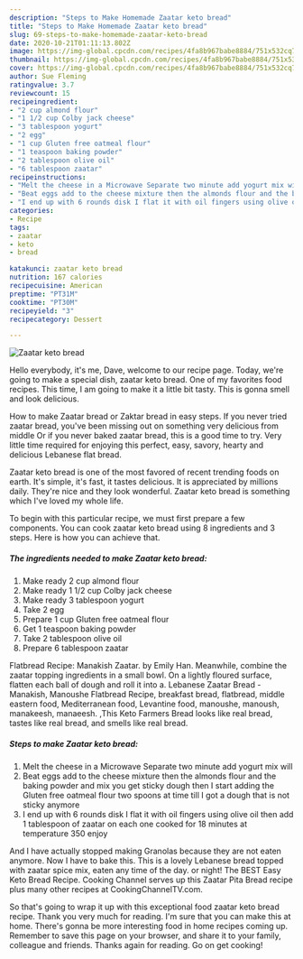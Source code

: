 ```yaml
---
description: "Steps to Make Homemade Zaatar keto bread"
title: "Steps to Make Homemade Zaatar keto bread"
slug: 69-steps-to-make-homemade-zaatar-keto-bread
date: 2020-10-21T01:11:13.802Z
image: https://img-global.cpcdn.com/recipes/4fa8b967babe8884/751x532cq70/zaatar-keto-bread-recipe-main-photo.jpg
thumbnail: https://img-global.cpcdn.com/recipes/4fa8b967babe8884/751x532cq70/zaatar-keto-bread-recipe-main-photo.jpg
cover: https://img-global.cpcdn.com/recipes/4fa8b967babe8884/751x532cq70/zaatar-keto-bread-recipe-main-photo.jpg
author: Sue Fleming
ratingvalue: 3.7
reviewcount: 15
recipeingredient:
- "2 cup almond flour"
- "1 1/2 cup Colby jack cheese"
- "3 tablespoon yogurt"
- "2 egg"
- "1 cup Gluten free oatmeal flour"
- "1 teaspoon baking powder"
- "2 tablespoon olive oil"
- "6 tablespoon zaatar"
recipeinstructions:
- "Melt the cheese in a Microwave Separate two minute add yogurt mix will"
- "Beat eggs add to the cheese mixture then the almonds flour and the baking powder and mix you get sticky dough then I start adding the Gluten free oatmeal flour two spoons at time till I got a dough that is not sticky anymore"
- "I end up with 6 rounds disk I flat it with oil fingers using olive oil then add 1 tablespoon of zaatar on each one cooked for 18 minutes at temperature 350 enjoy"
categories:
- Recipe
tags:
- zaatar
- keto
- bread

katakunci: zaatar keto bread 
nutrition: 167 calories
recipecuisine: American
preptime: "PT31M"
cooktime: "PT30M"
recipeyield: "3"
recipecategory: Dessert

---
```



![Zaatar keto bread](https://img-global.cpcdn.com/recipes/4fa8b967babe8884/751x532cq70/zaatar-keto-bread-recipe-main-photo.jpg)

Hello everybody, it's me, Dave, welcome to our recipe page. Today, we're going to make a special dish, zaatar keto bread. One of my favorites food recipes. This time, I am going to make it a little bit tasty. This is gonna smell and look delicious.

How to make Zaatar bread or Zaktar bread in easy steps. If you never tried zaatar bread, you&#39;ve been missing out on something very delicious from middle Or if you never baked zaatar bread, this is a good time to try. Very little time required for enjoying this perfect, easy, savory, hearty and delicious Lebanese flat bread.

Zaatar keto bread is one of the most favored of recent trending foods on earth. It's simple, it's fast, it tastes delicious. It is appreciated by millions daily. They're nice and they look wonderful. Zaatar keto bread is something which I've loved my whole life.


To begin with this particular recipe, we must first prepare a few components. You can cook zaatar keto bread using 8 ingredients and 3 steps. Here is how you can achieve that.

<!--inarticleads1-->

##### The ingredients needed to make Zaatar keto bread:

1. Make ready 2 cup almond flour
1. Make ready 1 1/2 cup Colby jack cheese
1. Make ready 3 tablespoon yogurt
1. Take 2 egg
1. Prepare 1 cup Gluten free oatmeal flour
1. Get 1 teaspoon baking powder
1. Take 2 tablespoon olive oil
1. Prepare 6 tablespoon zaatar


Flatbread Recipe: Manakish Zaatar. by Emily Han. Meanwhile, combine the zaatar topping ingredients in a small bowl. On a lightly floured surface, flatten each ball of dough and roll it into a. Lebanese Zaatar Bread - Manakish, Manoushe Flatbread Recipe, breakfast bread, flatbread, middle eastern food, Mediterranean food, Levantine food, manoushe, manoush, manakeesh, manaeesh. ,This Keto Farmers Bread looks like real bread, tastes like real bread, and smells like real bread. 

<!--inarticleads2-->

##### Steps to make Zaatar keto bread:

1. Melt the cheese in a Microwave Separate two minute add yogurt mix will
1. Beat eggs add to the cheese mixture then the almonds flour and the baking powder and mix you get sticky dough then I start adding the Gluten free oatmeal flour two spoons at time till I got a dough that is not sticky anymore
1. I end up with 6 rounds disk I flat it with oil fingers using olive oil then add 1 tablespoon of zaatar on each one cooked for 18 minutes at temperature 350 enjoy


And I have actually stopped making Granolas because they are not eaten anymore. Now I have to bake this. This is a lovely Lebanese bread topped with zaatar spice mix, eaten any time of the day. or night! The BEST Easy Keto Bread Recipe. Cooking Channel serves up this Zaatar Pita Bread recipe plus many other recipes at CookingChannelTV.com. 

So that's going to wrap it up with this exceptional food zaatar keto bread recipe. Thank you very much for reading. I'm sure that you can make this at home. There's gonna be more interesting food in home recipes coming up. Remember to save this page on your browser, and share it to your family, colleague and friends. Thanks again for reading. Go on get cooking!

